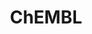 ---
layout: default
bigquery: https://console.cloud.google.com/bigquery?p=patents-public-data&d=ebi_chembl&page=dataset
citation: '"The ChEMBL database in 2017." Anna Gaulton, Anne Hersey, Michał Nowotka,
  A Patrícia Bento, Jon Chambers, David Mendez, Prudence Mutowo, Francis Atkinson,
  Louisa J Bellis, Elena Cibrián-Uhalte, Mark Davies, Nathan Dedman, Anneli Karlsson,
  María Paula Magariños, John P Overington, George Papadatos, Ines Smit, Andrew R
  Leach Nucleic acids Research (2017) 45 (Database Issue), D945-D954'
contributors: European Bioinformatics Institute
cost: None
description: ChEMBL Data is a manually curated database of small molecules used in
  drug discovery, including information about existing patented drugs.
documentation: 'schema: https://www.ebi.ac.uk/chembl/db_schema


  '
last_edit: 04/11/2022, 18:57:21
location: https://console.cloud.google.com/marketplace/product/google_patents_public_datasets/chembl
maintained_by: EMBL-EBI, an outstation of European Molecular Biology Laboratory
related_publications: '

  ChEMBL: towards direct deposition of bioassay data.


  Mendez D, Gaulton A, Bento AP, Chambers J, De Veij M, Félix E, Magariños MP, Mosquera
  JF, Mutowo P, Nowotka M, Gordillo-Marañón M, Hunter F, Junco L, Mugumbate G, Rodriguez-Lopez
  M, Atkinson F, Bosc N, Radoux CJ, Segura-Cabrera A, Hersey A, Leach AR.


  — Nucleic Acids Res. 2019; 47(D1):D930-D940. doi: 10.1093/nar/gky1075

  '
schema_fields:
- parent_go_id
- cell_description
- drug_record_id
- ddd_id
- num_alerts
- cell_source_tissue
- activity_comment
- homologue
- bao_id
- topical
- enzyme_name
- heavy_atoms
- site_residues
- patent_expire_date
- caloha_id
- ref_type
- compound_name
- frac_class_id
- relationship
- parameter_type
- actsm_id
- issue
- site_id
- smid
- num_ro5_violations
- substrate_record_id
- assay_subcellular_fraction
- warning_id
- usan_stem_id
- component_type
- src_description
- assay_class_id
- syn_type
- ap_id
- upper_value
- annotation
- potential_duplicate
- approval_date
- mol_frac_id
- num_lipinski_ro5_violations
- res_stem_id
- idx
- assay_category
- standard_upper_value
- sequence_md5sum
- title
- year
- ridx
- source_domain_id
- level1_description
- pubmed_id
- definition
- withdrawn_year
- journal
- cpd_str_alert_id
- relation
- stem_class
- db_source
- binding_site_comment
- ref_url
- chirality
- label
- level4
- alert_set_id
- dosage_form
- bao_endpoint
- priority
- black_box_warning
- targcomp_id
- source
- doi
- nda_type
- efo_id
- mc_target_type
- met_conversion
- abstract
- usan_stem_definition
- pathway_id
- warning_class
- applicant_full_name
- authors
- trade_name
- aidx
- hrac_class_id
- molecular_mechanism
- usan_stem
- rgid
- comp_class_id
- domain_id
- qudt_units
- site_name
- stem
- protclasssyn_id
- assay_strain
- alogp
- warning_description
- data_validity_comment
- alert_name
- component_synonym
- level5
- src_compound_id
- compsyn_id
- assay_param_id
- curated_by
- warning_country
- helm_notation
- l6
- withdrawn_class
- normal_range_min
- cx_most_bpka
- assay_desc
- oral
- cell_source_organism
- assay_type
- synonyms
- set_name
- warnref_id
- dosed_ingredient
- natural_product
- standard_type
- mecref_id
- ref_id
- acd_most_apka
- bto_id
- therapeutic_flag
- parent_id
- ddd_value
- route
- isoform
- major_class
- direct_interaction
- tbl
- product_id
- mol_atc_id
- updated_on
- creation_date
- cl_lincs_id
- cellosaurus_id
- standard_flag
- hba_lipinski
- relationship_type
- l1
- country
- mc_target_accession
- mol_hrac_id
- type
- compd_id
- pathway_key
- level2
- cx_logp
- domain_type
- max_phase_for_ind
- published_type
- protein_class_desc
- domain_name
- standard_units
- compound_key
- psa
- go_id
- cell_source_tax_id
- updated_by
- orig_description
- end_position
- standard_inchi_key
- entity_id
- max_phase
- mesh_heading
- predbind_id
- src_id
- protein_class_synonym
- active_ingredient
- drugind_id
- previous_company
- tid_fixed
- indication_class
- text_value
- usan_substem
- stat
- availability_type
- related_tid
- mesh_id
- clo_id
- formulation_id
- subgroup
- strength
- assay_source
- job_id
- rtb
- l4
- chebi_par_id
- level3
- met_id
- level3_description
- mc_organism
- level4_description
- metabolite_record_id
- metref_id
- biocomp_id
- parent_type
- last_active
- polymer_flag
- toid
- variant_id
- target_mapping
- mechanism_of_action
- prediction_method
- mc_tax_id
- l7
- first_page
- atc_code
- level2_description
- irac_code
- cx_most_apka
- cidx
- enzyme_tid
- status
- l5
- ddd_comment
- published_value
- prod_pat_id
- as_id
- parent_molregno
- parenteral
- sequence
- name
- doc_type
- target_type
- aromatic_rings
- version
- units
- published_relation
- tissue_id
- parameter_value
- mec_id
- cell_name
- patent_use_code
- ad_type
- patent_no
- who_name
- research_stem
- smarts
- warning_type
- path
- curation_comment
- tax_id
- comments
- uo_units
- mc_target_name
- warning_year
- acd_most_bpka
- met_comment
- delist_flag
- withdrawn_reason
- ingredient
- target_desc
- assay_tax_id
- inorganic_flag
- company
- doc_id
- protein_class_id
- mutation
- activity_id
- prodrug
- species_group_flag
- disease_efficacy
- pchembl_value
- class_level
- std_act_id
- structure_type
- pref_name
- le
- record_id
- molregno
- innovator_company
- result_flag
- ddd_admr
- last_page
- aspect
- withdrawn_flag
- drug_product_flag
- oc_id
- lle
- activity_count
- mol_irac_id
- assay_cell_type
- molecule_type
- canonical_smiles
- sei
- l8
- component_id
- comp_go_id
- class_type
- publication_number
- mw_monoisotopic
- standard_text_value
- relationship_desc
- mechanism_comment
- hba
- downgraded
- chembl_id
- organism
- cell_ontology_id
- cell_id
- accession
- acd_logd
- efo_term
- standard_relation
- short_name
- usan_year
- log_id
- db_version
- full_molformula
- molfile
- alert_id
- submission_date
- who_extra
- uberon_id
- indref_id
- hbd_lipinski
- mw_freebase
- bao_format
- hbd
- ro3_pass
- assay_id
- drug_substance_flag
- published_units
- withdrawn_country
- assay_tissue
- level1
- irac_class_id
- ddd_units
- confidence_score
- assay_test_type
- entity_type
- volume
- value
- assay_organism
- sitecomp_id
- cx_logd
- full_mwt
- standard_value
- frac_code
- action_type
- standard_inchi
- first_in_class
- bei
- co_stem_id
- domain_description
- targrel_id
- l3
- l2
- selectivity_comment
- active_molregno
- hrac_code
- first_approval
- src_assay_id
- normal_range_max
- start_position
- acd_logp
- molecular_species
- patent_id
- src_short_name
- molsyn_id
- confidence
- qed_weighted
- description
- tid
- ass_cls_map_id
shortname: chembl
tags:
- biotechnology
- health
- chemical
- bioinformatics
- medical
terms_of_use: CC BY-SA 3.0
title: ChEMBL
uuid: e232a192-965c-4ec9-904c-155b6dfe56c5
---